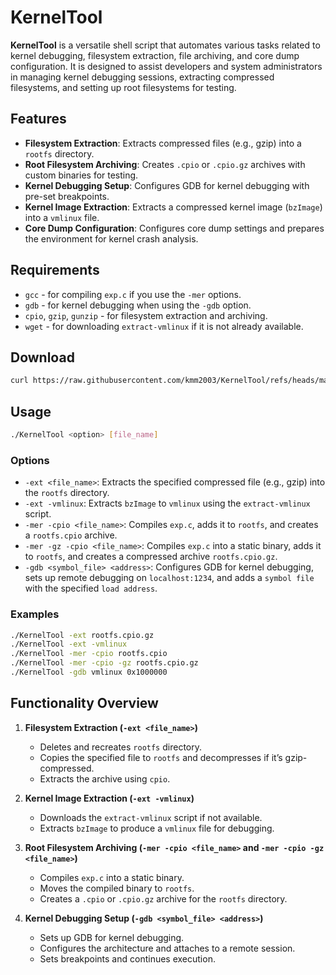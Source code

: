 # KernelTool

**KernelTool** is a versatile shell script that automates various tasks related to kernel debugging, filesystem extraction, file archiving, and core dump configuration. It is designed to assist developers and system administrators in managing kernel debugging sessions, extracting compressed filesystems, and setting up root filesystems for testing.

## Features

- **Filesystem Extraction**: Extracts compressed files (e.g., gzip) into a `rootfs` directory.
- **Root Filesystem Archiving**: Creates `.cpio` or `.cpio.gz` archives with custom binaries for testing.
- **Kernel Debugging Setup**: Configures GDB for kernel debugging with pre-set breakpoints.
- **Kernel Image Extraction**: Extracts a compressed kernel image (`bzImage`) into a `vmlinux` file.
- **Core Dump Configuration**: Configures core dump settings and prepares the environment for kernel crash analysis.

## Requirements

- `gcc` - for compiling `exp.c` if you use the `-mer` options.
- `gdb` - for kernel debugging when using the `-gdb` option.
- `cpio`, `gzip`, `gunzip` - for filesystem extraction and archiving.
- `wget` - for downloading `extract-vmlinux` if it is not already available.

## Download
```bash
curl https://raw.githubusercontent.com/kmm2003/KernelTool/refs/heads/main/KernelTool -o KernelTool && chmod +x KernelTool
```

## Usage

```bash
./KernelTool <option> [file_name]
```

### Options

- `-ext <file_name>`: Extracts the specified compressed file (e.g., gzip) into the `rootfs` directory.
- `-ext -vmlinux`: Extracts `bzImage` to `vmlinux` using the `extract-vmlinux` script.
- `-mer -cpio <file_name>`: Compiles `exp.c`, adds it to `rootfs`, and creates a `rootfs.cpio` archive.
- `-mer -gz -cpio <file_name>`: Compiles `exp.c` into a static binary, adds it to `rootfs`, and creates a compressed archive `rootfs.cpio.gz`.
- `-gdb <symbol_file> <address>`: Configures GDB for kernel debugging, sets up remote debugging on `localhost:1234`, and adds a `symbol file` with the specified `load address`.

### Examples

```bash
./KernelTool -ext rootfs.cpio.gz
./KernelTool -ext -vmlinux
./KernelTool -mer -cpio rootfs.cpio
./KernelTool -mer -cpio -gz rootfs.cpio.gz
./KernelTool -gdb vmlinux 0x1000000
```

## Functionality Overview

1. **Filesystem Extraction (`-ext <file_name>`)**  
   - Deletes and recreates `rootfs` directory.
   - Copies the specified file to `rootfs` and decompresses if it’s gzip-compressed.
   - Extracts the archive using `cpio`.

2. **Kernel Image Extraction (`-ext -vmlinux`)**  
   - Downloads the `extract-vmlinux` script if not available.
   - Extracts `bzImage` to produce a `vmlinux` file for debugging.

3. **Root Filesystem Archiving (`-mer -cpio <file_name>` and `-mer -cpio -gz <file_name>`)**  
   - Compiles `exp.c` into a static binary.
   - Moves the compiled binary to `rootfs`.
   - Creates a `.cpio` or `.cpio.gz` archive for the `rootfs` directory.

4. **Kernel Debugging Setup (`-gdb <symbol_file> <address>`)**  
   - Sets up GDB for kernel debugging.
   - Configures the architecture and attaches to a remote session.
   - Sets breakpoints and continues execution.
